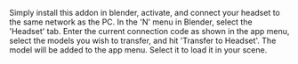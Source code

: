 Simply install this addon in blender, activate, and connect your headset to the same network as the PC.
In the 'N' menu in Blender, select the 'Headset' tab. Enter the current connection code as shown in the app menu, select the models you wish to transfer, and hit 'Transfer to Headset'.
The model will be added to the app menu. Select it to load it in your scene.

